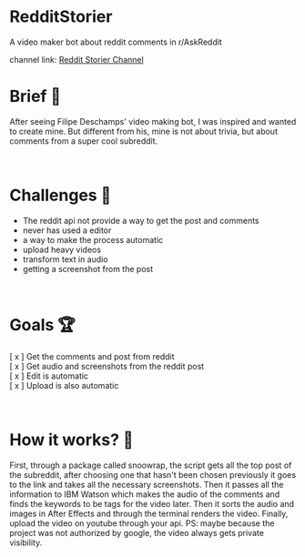 # RedditStorier
A video maker bot about reddit comments in r/AskReddit<br>

channel link: [Reddit Storier Channel](https://www.youtube.com/channel/UCTCzl863i54MPp-uINvdyTg)

# Brief 📖
After seeing Filipe Deschamps' video making bot, I was inspired and wanted to create mine. But different from his, mine is not about trivia, but about comments from a super cool subreddit.

<br>


# Challenges 🐢
- The reddit api not provide a way to get the post and comments
- never has used a editor
- a way to make the process automatic
- upload heavy videos
- transform text in audio
- getting a screenshot from the post

<br>


# Goals 🏆
[ x ] Get the comments and post from reddit<br>
[ x ] Get audio and screenshots from the reddit post<br>
[ x ] Edit is automatic <br>
[ x ] Upload is also automatic <br>

<br>

# How it works? 💼
First, through a package called snoowrap, the script gets all the top post of the subreddit, after choosing one that hasn't been chosen previously it goes to the link and takes all the necessary screenshots.
Then it passes all the information to IBM Watson which makes the audio of the comments and finds the keywords to be tags for the video later.
Then it sorts the audio and images in After Effects and through the terminal renders the video.
Finally, upload the video on youtube through your api.
PS: maybe because the project was not authorized by google, the video always gets private visibility.



